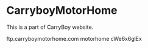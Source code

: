 # CarryboyMotorHome

This is a part of CarryBoy website.

ftp.carryboymotorhome.com
motorhome
cWe6x6glEx